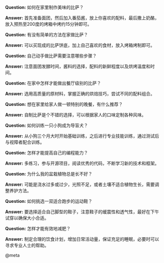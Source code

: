 
<!-- @meta {"tag": "related", "id": "9269-415-010", "source": "001.md"} -->
**Question:**
如何在家里制作美味的比萨？

**Answer:**
首先准备面团，然后加入番茄酱，放上你喜欢的配料，最后撒上奶酪，放入预热至200度的烤箱中烤约15分钟即可。

<!-- @meta {"tag": "related", "id": "9269-745-011", "source": "001.md"} -->
**Question:**
有没有简单的方法在家做比萨？

**Answer:**
可以买现成的比萨饼底，加上自己喜欢的食材，放入烤箱烤制即可。

<!-- @meta {"tag": "related", "id": "9269-789-012", "source": "001.md"} -->
**Question:**
自己动手做比萨需要注意哪些步骤？

**Answer:**
注意面团发酵时间，酱料的选择，配料的新鲜程度以及烘烤温度和时间。

<!-- @meta {"tag": "related", "id": "9269-296-013", "source": "001.md"} -->
**Question:**
在家中怎样才能做出餐厅级别的比萨？

**Answer:**
选用高质量的原材料，掌握正确的烘焙技巧，尝试不同的配料组合。

<!-- @meta {"tag": "related", "id": "9269-436-014", "source": "001.md"} -->
**Question:**
想在家里给家人做一顿特别的晚餐，有什么推荐？

**Answer:**
自制比萨是个不错的选择，可以根据家人的口味定制各种风味。

<!-- @meta {"tag": "unrelated", "id": "9269-184-015", "source": "001.md"} -->
**Question:**
如何训练一只小狗成为导盲犬？

**Answer:**
从小狗三个月大时开始基础训练，之后进行专业技能训练，通过测试后与视障者配合训练。

<!-- @meta {"tag": "unrelated", "id": "9269-434-016", "source": "001.md"} -->
**Question:**
怎样才能提高自己的编程能力？

**Answer:**
多练习，参与开源项目，阅读优秀的代码，不断学习新的技术和框架。

<!-- @meta {"tag": "unrelated", "id": "9269-961-017", "source": "001.md"} -->
**Question:**
为什么我的盆栽植物总是长不好？

**Answer:**
可能是浇水过多或过少，光照不足，或者土壤不适合植物生长，需要调整养护方法。

<!-- @meta {"tag": "unrelated", "id": "9269-585-018", "source": "001.md"} -->
**Question:**
如何挑选一双适合跑步的运动鞋？

**Answer:**
要选择适合自己脚型的鞋子，注意鞋子的缓震性和透气性，最好在下午试穿以确保大小合适。

<!-- @meta {"tag": "unrelated", "id": "9269-424-019", "source": "001.md"} -->
**Question:**
怎样才能有效地减肥？

**Answer:**
制定合理的饮食计划，增加日常活动量，保证充足的睡眠，必要时可以寻求专业人士的帮助。

@meta

